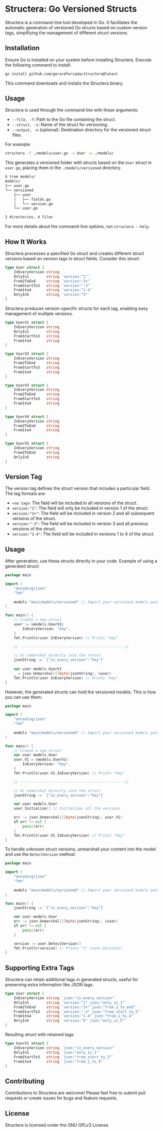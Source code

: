# Structera: Go Versioned Structs

Structera is a command-line tool developed in Go. It facilitates the automatic generation of versioned Go structs based on custom version tags, simplifying the management of different struct versions.

## Installation

Ensure Go is installed on your system before installing Structera. Execute the following command to install:

```bash
go install github.com/gerardforcada/structera@latest
```

This command downloads and installs the Structera binary.

## Usage

Structera is used through the command line with these arguments:

- `--file, -f`: Path to the Go file containing the struct.
- `--struct, -s`: Name of the struct for versioning.
- `--output, -o` (optional): Destination directory for the versioned struct files.

For example:

```bash
structera -f ./models/user.go -s User -o ./models/
```

This generates a versioned folder with structs based on the `User` struct in `user.go`, placing them in the `./models/versioned` directory.

```bash
$ tree models/
models/
├── user.go
└── versioned
    ├── user
    │   ├── fields.go
    │   └── version.go
    └── user.go

2 directories, 4 files
```

For more details about the command-line options, run `structera --help`.

## How It Works

Structera processes a specified Go struct and creates different struct versions based on version tags in struct fields. Consider this struct:

```go
type User struct {
    InEveryVersion string
    OnlyIn1        string `version:"1"`
    From2ToEnd     string `version:"2+"`
    FromStartTo3   string `version:"-3"`
    From1to4       string `version:"1-4"`
    OnlyIn5        string `version:"5"`
}
```

Structera produces version-specific structs for each tag, enabling easy management of multiple versions.

```go
type UserV1 struct {
    InEveryVersion string
    OnlyIn1        string
    FromStartTo3   string
    From1to4       string
}

type UserV2 struct {
    InEveryVersion string
    From2ToEnd     string
    FromStartTo3   string
    From1to4       string
}

type UserV3 struct {
    InEveryVersion string
    From2ToEnd     string
    FromStartTo3   string
    From1to4       string
}

type UserV4 struct {
    InEveryVersion string
    From2ToEnd     string
    From1to4       string
}

type UserV5 struct {
    InEveryVersion string
    From2ToEnd     string
    OnlyIn5        string
}
```

## Version Tag

The version tag defines the struct version that includes a particular field. The tag formats are:

- `<no tag>`: The field will be included in all versions of the struct.
- `version:"1"`: The field will only be included in version 1 of the struct.
- `version:"2+"`: The field will be included in version 2 and all subsequent versions of the struct.
- `version:"-3"`: The field will be included in version 3 and all previous versions of the struct.
- `version:"1-4"`: The field will be included in versions 1 to 4 of the struct.

## Usage 

After generation, use these structs directly in your code. Example of using a generated struct:

```go
package main

import (
	"encoding/json"
	"fmt"
	
	models "main/models/versioned" // Import your versioned models package
)

func main() {
	// Create a new struct
	user := &models.UserV1{
		InEveryVersion: "hey",
	}
	fmt.Println(user.InEveryVersion) // Prints "hey"

	// ----------------------------------------------- //

	// Or unmarshal directly into the struct
	jsonString := `{"in_every_version":"hey"}`
	
	var user models.UserV1
	_ = json.Unmarshal([]byte(jsonString), &user)
	fmt.Println(user.InEveryVersion) // Prints "hey"
}
```

However, the generated structs can hold the versioned models. This is how you can use them:

```go
package main

import (
	"encoding/json"
	"fmt"
	
	models "main/models/versioned" // Import your versioned models package
)

func main() {
	// Create a new struct
	var user models.User
	user.V1 = &models.UserV1{
		InEveryVersion: "hey",
	}
	fmt.Println(user.V1.InEveryVersion) // Prints "hey"

	// ----------------------------------------------- //

	// Or unmarshal directly into the struct
	jsonString := `{"in_every_version":"hey"}`

	var user models.User
	user.Initialize() // Initializes all the versions

	err := json.Unmarshal([]byte(jsonString), user.V1)
	if err != nil {
		panic(err)
	}
	fmt.Println(user.V1.InEveryVersion) // Prints "hey"
}
```

To handle unknown struct versions, unmarshall your content into the model and use the `DetectVersion` method:

```go
package main

import (
	"encoding/json"
	"fmt"
	
	models "main/models/versioned" // Import your versioned models package
)

func main() {
	jsonString := `{"in_every_version":"hey"}`

	var user models.User
	err := json.Unmarshal([]byte(jsonString), &user)
	if err != nil {
		panic(err)
	}

	version := user.DetectVersion()
	fmt.Println(version) // Prints "1" (user.Version1)
}
```

## Supporting Extra Tags

Structera can retain additional tags in generated structs, useful for preserving extra information like JSON tags.

```go
type User struct {
    InEveryVersion string `json:"in_every_version"`
    OnlyIn1        string `version:"1" json:"only_in_1"`
    From2ToEnd     string `version:"2+" json:"from_2_to_end"`
    FromStartTo3   string `version:"-3" json:"from_start_to_3"`
    From1to4       string `version:"1-4" json:"from_1_to_4"`
    OnlyIn5        string `version:"5" json:"only_in_5"`
}
```

Resulting struct with retained tags:

```go
type UserV1 struct {
    InEveryVersion string `json:"in_every_version"`
    OnlyIn1        string `json:"only_in_1"`
    FromStartTo3   string `json:"from_start_to_3"`
    From1to4       string `json:"from_1_to_4"`
}
```

## Contributing

Contributions to Structera are welcome! Please feel free to submit pull requests or create issues for bugs and feature requests.

## License

Structera is licensed under the GNU GPLv3 License.